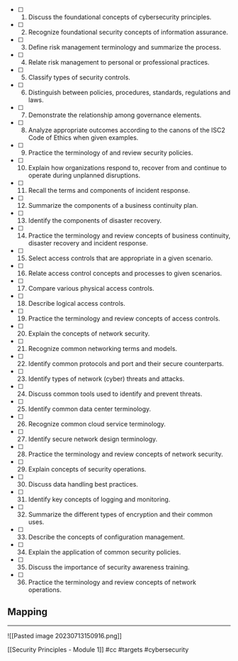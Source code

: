 - [ ] 1. Discuss the foundational concepts of cybersecurity principles. 
- [ ] 2. Recognize foundational security concepts of information assurance. 
- [ ] 3. Define risk management terminology and summarize the process. 
- [ ] 4. Relate risk management to personal or professional practices. 
- [ ] 5. Classify types of security controls. 
- [ ] 6. Distinguish between policies, procedures, standards, regulations and laws. 
- [ ] 7. Demonstrate the relationship among governance elements. 
- [ ] 8. Analyze appropriate outcomes according to the canons of the ISC2 Code of Ethics when given examples. 
- [ ] 9. Practice the terminology of and review security policies. 
- [ ] 10. Explain how organizations respond to, recover from and continue to operate during unplanned disruptions. 
- [ ] 11. Recall the terms and components of incident response. 
- [ ] 12. Summarize the components of a business continuity plan. 
- [ ] 13. Identify the components of disaster recovery. 
- [ ] 14. Practice the terminology and review concepts of business continuity, disaster recovery and incident response. 
- [ ]  15. Select access controls that are appropriate in a given scenario. 
- [ ]  16. Relate access control concepts and processes to given scenarios. 
- [ ] 17. Compare various physical access controls. 
- [ ] 18. Describe logical access controls. 
- [ ] 19. Practice the terminology and review concepts of access controls. 
- [ ] 20. Explain the concepts of network security. 
- [ ] 21. Recognize common networking terms and models. 
- [ ] 22. Identify common protocols and port and their secure counterparts. 
- [ ] 23. Identify types of network (cyber) threats and attacks. 
- [ ] 24. Discuss common tools used to identify and prevent threats. 
- [ ] 25. Identify common data center terminology. 
- [ ] 26. Recognize common cloud service terminology. 
- [ ] 27. Identify secure network design terminology. 
- [ ] 28. Practice the terminology and review concepts of network security. 
- [ ] 29. Explain concepts of security operations. 
- [ ] 30. Discuss data handling best practices. 
- [ ] 31. Identify key concepts of logging and monitoring. 
- [ ] 32. Summarize the different types of encryption and their common uses. 
- [ ] 33. Describe the concepts of configuration management. 
- [ ] 34. Explain the application of common security policies. 
- [ ] 35. Discuss the importance of security awareness training. 
- [ ] 36. Practice the terminology and review concepts of network operations.

## Mapping
--- 
![[Pasted image 20230713150916.png]]

[[Security Principles - Module 1]]
#cc #targets #cybersecurity
